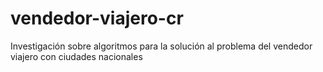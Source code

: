 # vendedor-viajero-cr
Investigación sobre algoritmos para la solución al problema del vendedor viajero con ciudades nacionales
